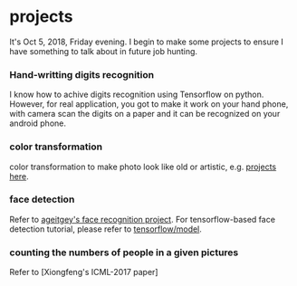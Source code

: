 # projects
It's Oct 5, 2018, Friday evening. I begin to make some projects to ensure I have something to talk about in future job hunting.
### Hand-writting digits recognition
I know how to achive digits recognition using Tensorflow on python. However, for real application, you got to make it work on your hand phone, with camera scan the digits on a paper and it can be recognized on your android phone.
### color transformation
color transformation to make photo look like old or artistic, e.g. [projects here](https://github.com/PacktPublishing/OpenCV-Computer-Vision-Projects-with-Python).
### face detection
Refer to [ageitgey's face recognition project](https://github.com/ageitgey/face_recognition). For tensorflow-based face detection tutorial, please refer to [tensorflow/model](https://github.com/tensorflow/models/blob/master/research/object_detection/g3doc/running_pets.md).
### counting the numbers of people in a given pictures
Refer to [Xiongfeng's ICML-2017 paper]
